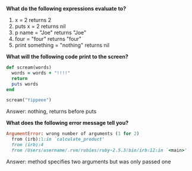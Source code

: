 **What do the following expressions evaluate to?**

1. x = 2
returns 2
2. puts x = 2
returns nil
3. p name = "Joe"
returns "Joe"
4. four = "four"
returns "four"
5. print something = "nothing"
returns nil

**What will the following code print to the screen?**

```ruby
def scream(words)
  words = words + "!!!!"
  return
  puts words
end

scream("Yippeee")
```
Answer: nothing, returns before puts

**What does the following error message tell you?**

```ruby
ArgumentError: wrong number of arguments (1 for 2)
  from (irb):1:in `calculate_product'
  from (irb):4
  from /Users/username/.rvm/rubies/ruby-2.5.3/bin/irb:12:in `<main>'
  ```

Answer: method specifies two arguments but was only passed one
